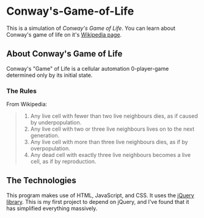 # Conway's-Game-of-Life
<p>This is a simulation of <i>Conway's Game of Life</i>. You can learn about Conway's game of life on it's <a href="https://en.wikipedia.org/w/index.php?title=Conway%27s_Game_of_Life&oldid=829561294">Wikipedia page</a>.</p>
<h2>About Conway's Game of Life</h2>
<p>Conway's "Game" of Life is a cellular automation 0-player-game determined only by its initial state.</p>
<h3>The Rules</h3>
<p>From Wikipedia:
<blockquote cite="https://en.wikipedia.org/w/index.php?title=Conway%27s_Game_of_Life&oldid=829561294">
  <ol>
    <li>Any live cell with fewer than two live neighbours dies, as if caused by underpopulation.</li>
    <li>Any live cell with two or three live neighbours lives on to the next generation.</li>
    <li>Any live cell with more than three live neighbours dies, as if by overpopulation.</li>
    <li>Any dead cell with exactly three live neighbours becomes a live cell, as if by reproduction.</li>
  </ol>
</blockquote></p>
<h2>The Technologies</h2>
<p>This program makes use of HTML, JavaScript, and CSS. It uses the <a href="https://jquery.com">jQuery library</a>. This is my first project to depend on jQuery, and I've found that it has simplified everything massively.</p> 
